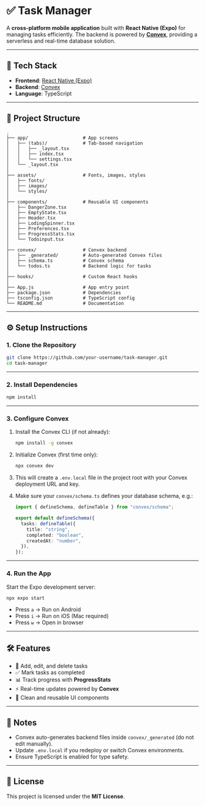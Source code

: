 # ✅ Task Manager

A **cross-platform mobile application** built with **React Native (Expo)** for managing tasks efficiently.
The backend is powered by **[Convex](https://convex.dev/)**, providing a serverless and real-time database solution.

---

## 🚀 Tech Stack

- **Frontend**: [React Native (Expo)](https://reactnative.dev/)
- **Backend**: [Convex](https://convex.dev/)
- **Language**: TypeScript

---

## 📂 Project Structure

```
.
├── app/                    # App screens
│   ├── (tabs)/             # Tab-based navigation
│   │   ├── _layout.tsx
│   │   ├── index.tsx
│   │   └── settings.tsx
│   └── _layout.tsx
│
├── assets/                 # Fonts, images, styles
│   ├── fonts/
│   ├── images/
│   └── styles/
│
├── components/             # Reusable UI components
│   ├── DangerZone.tsx
│   ├── EmptyState.tsx
│   ├── Header.tsx
│   ├── LodingSpinner.tsx
│   ├── Preferences.tsx
│   ├── ProgressStats.tsx
│   └── Todoinput.tsx
│
├── convex/                 # Convex backend
│   ├── _generated/         # Auto-generated Convex files
│   ├── schema.ts           # Convex schema
│   └── todos.ts            # Backend logic for tasks
│
├── hooks/                  # Custom React hooks
│
├── App.js                  # App entry point
├── package.json            # Dependencies
├── tsconfig.json           # TypeScript config
└── README.md               # Documentation
```

---

## ⚙️ Setup Instructions

### 1. Clone the Repository

```bash
git clone https://github.com/your-username/task-manager.git
cd task-manager
```

---

### 2. Install Dependencies

```bash
npm install
```

---

### 3. Configure Convex

1. Install the Convex CLI (if not already):

   ```bash
   npm install -g convex
   ```

2. Initialize Convex (first time only):

   ```bash
   npx convex dev
   ```

3. This will create a `.env.local` file in the project root with your Convex deployment URL and key.

4. Make sure your `convex/schema.ts` defines your database schema, e.g.:

   ```ts
   import { defineSchema, defineTable } from "convex/schema";

   export default defineSchema({
     tasks: defineTable({
       title: "string",
       completed: "boolean",
       createdAt: "number",
     }),
   });
   ```

---

### 4. Run the App

Start the Expo development server:

```bash
npx expo start
```

- Press `a` → Run on Android
- Press `i` → Run on iOS (Mac required)
- Press `w` → Open in browser

---

## 🛠 Features

- 📝 Add, edit, and delete tasks
- ✅ Mark tasks as completed
- 📊 Track progress with **ProgressStats**
- ⚡ Real-time updates powered by **Convex**
- 🎨 Clean and reusable UI components

---

## 📌 Notes

- Convex auto-generates backend files inside `convex/_generated` (do not edit manually).
- Update `.env.local` if you redeploy or switch Convex environments.
- Ensure TypeScript is enabled for type safety.

---

## 📜 License

This project is licensed under the **MIT License**.
